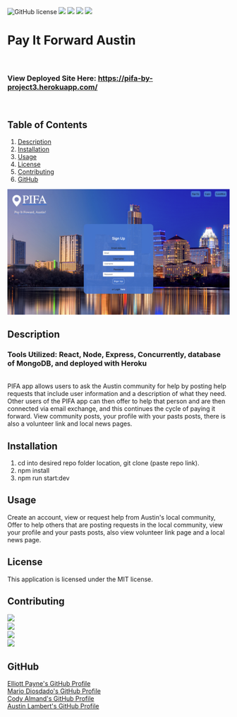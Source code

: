 ![GitHub license](https://img.shields.io/badge/license-MIT-Black.svg)
![](https://img.shields.io/badge/created%20by-MarioDiosdado-red)
![](https://img.shields.io/badge/created%20by-AustinLambert-red)
![](https://img.shields.io/badge/created%20by-CodyAlmand-red)
![](https://img.shields.io/badge/created%20by-ElliottPayne-red)

  # Pay It Forward Austin
  
  <br>
  
  ### View Deployed Site Here: https://pifa-by-project3.herokuapp.com/ 
  
  <br>
  
  ## Table of Contents
  
  1. [Description](#description)
  2. [Installation](#installation)
  3. [Usage](#usage)
  4. [License](#license)
  5. [Contributing](#contributing)
  6. [GitHub](#github)

![](https://github.com/codyalmand/PIFA/blob/cody/client/src/images/Screen%20Shot%202020-12-07%20at%2012.33.06%20PM%20(3).png)

  ## Description
  
### Tools Utilized: React, Node, Express, Concurrently, database of MongoDB, and deployed with Heroku
  <br>
PIFA app allows users to ask the Austin community for help by posting help requests that include user information and a description of what they need. Other users of the PIFA app can then offer to help that person and are then connected via email exchange, and this 
continues the cycle of paying it forward. View community posts, your profile with your pasts posts, there is also a volunteer link and local news pages. 

  ## Installation
  
  1. cd into desired repo folder location, git clone (paste repo link).
  2. npm install
  3. npm run start:dev

  ## Usage
  Create an account, view or request help from Austin's local community, Offer to help others that are posting requests in the local community,
  view your profile and your pasts posts, also view volunteer link page and a local news page. 
  

  ## License
  
  This application is licensed under the MIT license.

  ## Contributing
  
![](https://img.shields.io/badge/created%20by-MarioDiosdado-red)
<br>
![](https://img.shields.io/badge/created%20by-AustinLambert-red)
<br>
![](https://img.shields.io/badge/created%20by-CodyAlmand-red)
<br>
![](https://img.shields.io/badge/created%20by-ElliottPayne-red)


  ## GitHub
  
  <a href="https://github.com/Mcduderson">Elliott Payne's GitHub Profile</a>
  <br>
  <a href="https://github.com/MarioDiosdado">Mario Diosdado's GitHub Profile</a>
  <br>
  <a href="https://github.com/codyalmand">Cody Almand's GitHub Profile</a>
  <br>
  <a href="https://github.com/AusLam212">Austin Lambert's GitHub Profile</a>
  
  <br>
